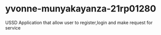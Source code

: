 # yvonne-munyakayanza-21rp01280
USSD Application that allow user to register,login and make request for service 
